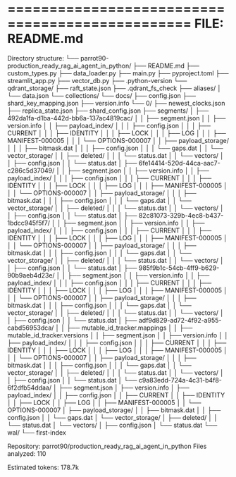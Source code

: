 
================================================
FILE: README.md
================================================

Directory structure:
└── parrot90-production_ready_rag_ai_agent_in_python/
    ├── README.md
    ├── custom_types.py
    ├── data_loader.py
    ├── main.py
    ├── pyproject.toml
    ├── streamlit_app.py
    ├── vector_db.py
    ├── .python-version
    └── qdrant_storage/
        ├── raft_state.json
        ├── .qdrant_fs_check
        ├── aliases/
        │   └── data.json
        └── collections/
            └── docs/
                ├── config.json
                ├── shard_key_mapping.json
                ├── version.info
                └── 0/
                    ├── newest_clocks.json
                    ├── replica_state.json
                    ├── shard_config.json
                    ├── segments/
                    │   ├── 492da1fa-d1ba-442d-bb6a-137ac4819cac/
                    │   │   ├── segment.json
                    │   │   ├── version.info
                    │   │   ├── payload_index/
                    │   │   │   ├── config.json
                    │   │   │   ├── CURRENT
                    │   │   │   ├── IDENTITY
                    │   │   │   ├── LOCK
                    │   │   │   ├── LOG
                    │   │   │   ├── MANIFEST-000005
                    │   │   │   └── OPTIONS-000007
                    │   │   ├── payload_storage/
                    │   │   │   ├── bitmask.dat
                    │   │   │   ├── config.json
                    │   │   │   └── gaps.dat
                    │   │   └── vector_storage/
                    │   │       ├── deleted/
                    │   │       │   └── status.dat
                    │   │       └── vectors/
                    │   │           ├── config.json
                    │   │           └── status.dat
                    │   ├── 6fe14414-520d-44ca-aac7-c286c5d37049/
                    │   │   ├── segment.json
                    │   │   ├── version.info
                    │   │   ├── payload_index/
                    │   │   │   ├── config.json
                    │   │   │   ├── CURRENT
                    │   │   │   ├── IDENTITY
                    │   │   │   ├── LOCK
                    │   │   │   ├── LOG
                    │   │   │   ├── MANIFEST-000005
                    │   │   │   └── OPTIONS-000007
                    │   │   ├── payload_storage/
                    │   │   │   ├── bitmask.dat
                    │   │   │   ├── config.json
                    │   │   │   └── gaps.dat
                    │   │   └── vector_storage/
                    │   │       ├── deleted/
                    │   │       │   └── status.dat
                    │   │       └── vectors/
                    │   │           ├── config.json
                    │   │           └── status.dat
                    │   ├── 82c81073-329b-4ec8-b437-1bdcc945f5f7/
                    │   │   ├── segment.json
                    │   │   ├── version.info
                    │   │   ├── payload_index/
                    │   │   │   ├── config.json
                    │   │   │   ├── CURRENT
                    │   │   │   ├── IDENTITY
                    │   │   │   ├── LOCK
                    │   │   │   ├── LOG
                    │   │   │   ├── MANIFEST-000005
                    │   │   │   └── OPTIONS-000007
                    │   │   ├── payload_storage/
                    │   │   │   ├── bitmask.dat
                    │   │   │   ├── config.json
                    │   │   │   └── gaps.dat
                    │   │   └── vector_storage/
                    │   │       ├── deleted/
                    │   │       │   └── status.dat
                    │   │       └── vectors/
                    │   │           ├── config.json
                    │   │           └── status.dat
                    │   ├── 985f9b1c-54cb-4ff9-b629-90b9aeb4d23e/
                    │   │   ├── segment.json
                    │   │   ├── version.info
                    │   │   ├── payload_index/
                    │   │   │   ├── config.json
                    │   │   │   ├── CURRENT
                    │   │   │   ├── IDENTITY
                    │   │   │   ├── LOCK
                    │   │   │   ├── LOG
                    │   │   │   ├── MANIFEST-000005
                    │   │   │   └── OPTIONS-000007
                    │   │   ├── payload_storage/
                    │   │   │   ├── bitmask.dat
                    │   │   │   ├── config.json
                    │   │   │   └── gaps.dat
                    │   │   └── vector_storage/
                    │   │       ├── deleted/
                    │   │       │   └── status.dat
                    │   │       └── vectors/
                    │   │           ├── config.json
                    │   │           └── status.dat
                    │   ├── adf9d829-ad72-4f92-a955-cabd56953dca/
                    │   │   ├── mutable_id_tracker.mappings
                    │   │   ├── mutable_id_tracker.versions
                    │   │   ├── segment.json
                    │   │   ├── version.info
                    │   │   ├── payload_index/
                    │   │   │   ├── config.json
                    │   │   │   ├── CURRENT
                    │   │   │   ├── IDENTITY
                    │   │   │   ├── LOCK
                    │   │   │   ├── LOG
                    │   │   │   ├── MANIFEST-000005
                    │   │   │   └── OPTIONS-000007
                    │   │   ├── payload_storage/
                    │   │   │   ├── bitmask.dat
                    │   │   │   ├── config.json
                    │   │   │   └── gaps.dat
                    │   │   └── vector_storage/
                    │   │       ├── deleted/
                    │   │       │   └── status.dat
                    │   │       └── vectors/
                    │   │           ├── config.json
                    │   │           └── status.dat
                    │   └── c9a83edd-724a-4c31-b4f8-6f2dfb54ddaa/
                    │       ├── segment.json
                    │       ├── version.info
                    │       ├── payload_index/
                    │       │   ├── config.json
                    │       │   ├── CURRENT
                    │       │   ├── IDENTITY
                    │       │   ├── LOCK
                    │       │   ├── LOG
                    │       │   ├── MANIFEST-000005
                    │       │   └── OPTIONS-000007
                    │       ├── payload_storage/
                    │       │   ├── bitmask.dat
                    │       │   ├── config.json
                    │       │   └── gaps.dat
                    │       └── vector_storage/
                    │           ├── deleted/
                    │           │   └── status.dat
                    │           └── vectors/
                    │               ├── config.json
                    │               └── status.dat
                    └── wal/
                        └── first-index



Repository: parrot90/production_ready_rag_ai_agent_in_python
Files analyzed: 110

Estimated tokens: 178.7k

